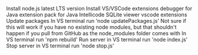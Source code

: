 Install node.js latest LTS version
Install VS/VSCode extensions
    debugger for Java
    extension pack for Java
    Intellicode
    SQLite viewer vscode extensions
Update packages
    In VS terminal run 'node updatePackages.js'
        Not sure if this will work if you have no existing node modules, but that shouldn't happen if you pull from GitHub as the node_modules folder comes with
    In VS terminal run 'npm rebuild'
Run server in VS terminal run 'node index.js'
Stop server in VS terminal run 'node stop.js'